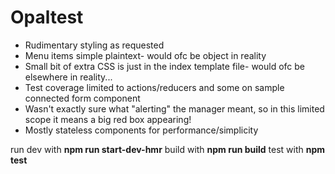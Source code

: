 # Opaltest

- Rudimentary styling as requested
- Menu items simple plaintext- would ofc be object in reality
- Small bit of extra CSS is just in the index template file- would ofc be elsewhere in reality...
- Test coverage limited to actions/reducers and some on sample connected form component
- Wasn't exactly sure what "alerting" the manager meant, so in this limited scope it means a big red box appearing!
- Mostly stateless components for performance/simplicity

run dev with **npm run start-dev-hmr**
build with **npm run build**
test with **npm test**

